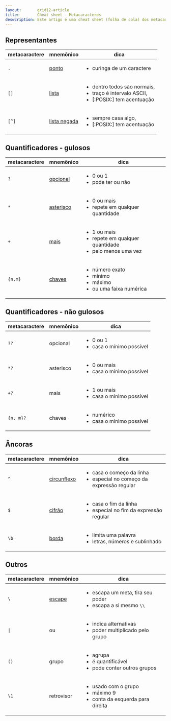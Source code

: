 ```yaml
---
layout:       grid12-article
title:        Cheat sheet - Metacaracteres
deswcription: Este artigo é uma cheat sheet (folha de cola) dos metacaracteres de Expressões Regulares.
---
```


Representantes
---

<table>
    <thead>
        <tr>
            <th>metacaractere</th>
            <th>mnemônico</th>
            <th>dica</th>
        </tr>
    </thead>
    <tbody>
        <tr>
            <td><code>.</code></td>
            <td><a href="../metacaractere-ponto/">ponto</a></td>
            <td>
                <ul>
                    <li>curinga de um caractere</li>
                </ul>
            </td>
        </tr>
        <tr>
            <td><code>[]</code></td>
            <td><a href="../metacaractere-lista/">lista</a></td>
            <td>
                <ul>
                    <li>dentro todos são normais,</li>
                    <li>traço é intervalo ASCII,</li>
                    <li>[:POSIX:] tem acentuação</li>
                </ul>
            </td>
        </tr>
        <tr>
            <td><code>[^]</code></td>
            <td><a href="../metacaractere-lista-negada/">lista negada</a></td>
            <td>
                <ul>
                    <li>sempre casa algo, </li>
                    <li>[:POSIX:] tem acentuação</li>
                </ul>
            </td>
        </tr>
    </tbody>
</table>



Quantificadores - gulosos
---

<table>
    <thead>
        <tr>
            <th>metacaractere</th>
            <th>mnemônico</th>
            <th>dica</th>
        </tr>
    </thead>
    <tbody>
        <tr>
            <td><code>?</code></td>
            <td><a href="../metacaractere-opcional/">opcional</a></td>
            <td>
                <ul>
                    <li>0 ou 1</li>
                    <li>pode ter ou não</li>
                </ul>
            </td>
        </tr>
        <tr>
            <td><code>*</code></td>
            <td><a href="../metacaractere-asterisco/">asterisco</a></td>
            <td>
                <ul>
                    <li>0 ou mais</li>
                    <li>repete em qualquer quantidade</li>
                </ul>
            </td>
        </tr>
        <tr>
            <td><code>+</code></td>
            <td><a href="../metacaractere-mais/">mais</a></td>
            <td>
                <ul>
                    <li>1 ou mais</li>
                    <li>repete em qualquer quantidade</li>
                    <li>pelo menos uma vez</li>
                </ul>
            </td>
        </tr>
        <tr>
            <td><code>{n,m}</code></td>
            <td><a href="../metacaractere-chaves/">chaves</a></td>
            <td>
                <ul>
                    <li>número exato</li>
                    <li>mínimo</li>
                    <li>máximo</li>
                    <li>ou uma faixa numérica</li>
                </ul>
            </td>
        </tr>
    </tbody>
</table>



Quantificadores - não gulosos
---

<table>
    <thead>
        <tr>
            <th>metacaractere</th>
            <th>mnemônico</th>
            <th>dica</th>
        </tr>
    </thead>
        <tr>
            <td><code>??</code></td>
            <td>opcional</td>
            <td>
                <ul>
                    <li>0 ou 1</li>
                    <li>casa o mínimo possível</li>
                </ul>
            </td>
        </tr>
        <tr>
            <td><code>*?</code></td>
            <td>asterisco</td>
            <td>
                <ul>
                    <li>0 ou mais</li>
                    <li>casa o mínimo possível</li>
                </ul>
            </td>
        </tr>
        <tr>
            <td><code>+?</code></td>
            <td>mais</td>
            <td>
                <ul>
                    <li>1 ou mais</li>
                    <li>casa o mínimo possível</li>
                </ul>
            </td>
        </tr>
        <tr>
            <td><code>{n, m}?</code></td>
            <td>chaves</td>
            <td>
                <ul>
                    <li>numérico</li>
                    <li>casa o mínimo possível</li>
                </ul>
            </td>
        </tr>
    </tbody>
</table>



Âncoras
---

<table>
    <thead>
        <tr>
            <th>metacaractere</th>
            <th>mnemônico</th>
            <th>dica</th>
        </tr>
    </thead>
    <tbody>
        <tr>
            <td><code>^</code></td>
            <td><a href="../metacaractere-circunflexo/">circunflexo</a></td>
            <td>
                <ul>
                    <li>casa o começo da linha</li>
                    <li>especial no começo da expressão regular</li>
                </ul>
            </td>
        </tr>
        <tr>
            <td><code>$</code></td>
            <td><a href="../metacaractere-cifrao/">cifrão</a></td>
            <td>
                <ul>
                    <li>casa o fim da linha</li>
                    <li>especial no fim da expressão regular</li>
                </ul>
            </td>
        </tr>
        <tr>
            <td><code>\b</code></td>
            <td><a href="../metacaractere-borda/">borda</a></td>
            <td>
                <ul>
                    <li>limita uma palavra</li>
                    <li>letras, números e sublinhado</li>
                </ul>
            </td>
        </tr>
    </tbody>
</table>



Outros
---

<table>
    <thead>
        <tr>
            <th>metacaractere</th>
            <th>mnemônico</th>
            <th>dica</th>
        </tr>
    </thead>
        <tr>
            <td><code>\</code></td>
            <td><a href="../metacaractere-escape/">escape</a></td>
            <td>
                <ul>
                    <li>escapa um meta, tira seu poder</li>
                    <li>escapa a si mesmo <code>\\</code></li>
                </ul>
            </td>
        </tr>
        <tr>
            <td><code>|</code></td>
            <td>ou</td>
            <td>
                <ul>
                    <li>indica alternativas</li>
                    <li>poder multiplicado pelo grupo</li>
                </ul>
            </td>
        </tr>
        <tr>
            <td><code>()</code></td>
            <td>grupo</td>
            <td>
                <ul>
                    <li>agrupa</li>
                    <li>é quantificável</li>
                    <li>pode conter outros grupos</li>
                </ul>
            </td>
        </tr>
        <tr>
            <td><code>\1</code></td>
            <td>retrovisor</td>
            <td>
                <ul>
                    <li>usado com o grupo</li>
                    <li>máximo 9</li>
                    <li>conta da esquerda para direita</li>
                </ul>
            </td>
        </tr>
    </tbody>
</table>
